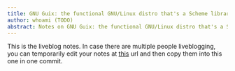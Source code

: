 ```yaml
---
title: GNU Guix: the functional GNU/Linux distro that's a Scheme library
author: whoami (TODO)
abstract: Notes on GNU Guix: the functional GNU/Linux distro that's a Scheme library
---
```


This is the liveblog notes.  In case there are multiple
people liveblogging, you can temporarily edit your notes
at [this](gnu-guix--the-functi/template.md) url and then copy them into this one in one
commit.
